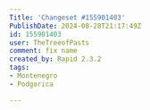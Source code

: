 ```yaml
---
Title: 'Changeset #155901403'
PublishDate: 2024-08-28T21:17:49Z
id: 155901403
user: TheTreeofPasts
comment: fix name
created_by: Rapid 2.3.2
tags:
- Montenegro
- Podgorica

---
```

